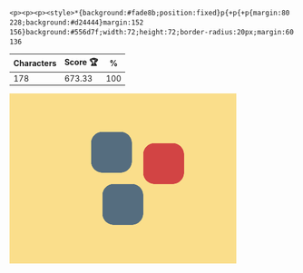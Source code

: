 `<p><p><p><style>*{background:#fade8b;position:fixed}p{+p{+p{margin:80 228;background:#d24444}margin:152 156}background:#556d7f;width:72;height:72;border-radius:20px;margin:60 136`

| Characters | Score 🏆 | %   |
| ---------- | -------- | --- |
| 178        | 673.33   | 100 |

![](/2025/Jul2025/25/20250725.png)
